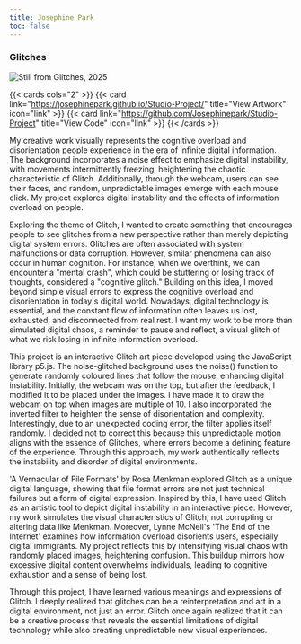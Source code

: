 ```yaml
---
title: Josephine Park
toc: false
---
```


### Glitches

![](/images/josephine_park.png "Still from Glitches, 2025")

{{< cards cols="2" >}}
  {{< card link="https://josephinepark.github.io/Studio-Project/" title="View Artwork" icon="link" >}}
  {{< card link="https://github.com/Josephinepark/Studio-Project" title="View Code" icon="link" >}}
{{< /cards >}}

My creative work visually represents the cognitive overload and disorientation people experience in the era of infinite digital information. The background incorporates a noise effect to emphasize digital instability, with movements intermittently freezing, heightening the chaotic characteristic of Glitch. Additionally, through the webcam, users can see their faces, and random, unpredictable images emerge with each mouse click. My project explores digital instability and the effects of information overload on people.

Exploring the theme of Glitch, I wanted to create something that encourages people to see glitches from a new perspective rather than merely depicting digital system errors. Glitches are often associated with system malfunctions or data corruption. However, similar phenomena can also occur in human cognition. For instance, when we overthink, we can encounter a "mental crash", which could be stuttering or losing track of thoughts, considered a "cognitive glitch." Building on this idea, I moved beyond simple visual errors to express the cognitive overload and disorientation in today's digital world. Nowadays, digital technology is essential, and the constant flow of information often leaves us lost, exhausted, and disconnected from real rest. I want my work to be more than simulated digital chaos, a reminder to pause and reflect, a visual glitch of what we risk losing in infinite information overload.

This project is an interactive Glitch art piece developed using the JavaScript library p5.js. The noise-glitched background uses the noise() function to generate randomly coloured lines that follow the mouse, enhancing digital instability. Initially, the webcam was on the top, but after the feedback, I modified it to be placed under the images. I have made it to draw the webcam on top when images are multiple of 10. I also incorporated the inverted filter to heighten the sense of disorientation and complexity. Interestingly, due to an unexpected coding error, the filter applies itself randomly. I decided not to correct this because this unpredictable motion aligns with the essence of Glitches, where errors become a defining feature of the experience. Through this approach, my work authentically reflects the instability and disorder of digital environments.

'A Vernacular of File Formats' by Rosa Menkman explored Glitch as a unique digital language, showing that file format errors are not just technical failures but a form of digital expression. Inspired by this, I have used Glitch as an artistic tool to depict digital instability in an interactive piece. However, my work simulates the visual characteristics of Glitch, not corrupting or altering data like Menkman. Moreover, Lynne McNeil's 'The End of the Internet' examines how information overload disorients users, especially digital immigrants. My project reflects this by intensifying visual chaos with randomly placed images, heightening confusion. This buildup mirrors how excessive digital content overwhelms individuals, leading to cognitive exhaustion and a sense of being lost.

Through this project, I have learned various meanings and expressions of Glitch. I deeply realized that glitches can be a reinterpretation and art in a digital environment, not just an error. Glitch once again realized that it can be a creative process that reveals the essential limitations of digital technology while also creating unpredictable new visual experiences.
